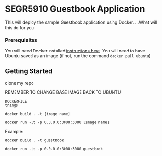 # SEGR5910 Guestbook Application

This will deploy the sample Guestbook application using Docker. 
...What will this do for you

### Prerequisites

You will need Docker installed [instructions here](https://docs.docker.com/install/).
You will need to have Ubuntu saved as an image
(if not, run the command `docker pull ubuntu`)

## Getting Started

clone my repo

REMEMBER TO CHANGE BASE IMAGE BACK TO UBUNTU

~~~~
DOCKERFILE
things
~~~~

`docker build . -t [image name]`

`docker run -it -p 0.0.0.0:3000:3000 [image name]`

Example:

`docker build . -t guestbook`

`docker run -it -p 0.0.0.0:3000:3000 guestbook`